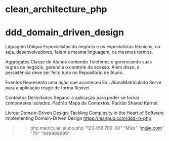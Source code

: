 # clean_architecture_php

# ddd_domain_driven_design

Liguagem Ubíqua
Especialistas do negócio e os especialistas técnicos, ou seja, desenvolvedores, falem a mesma linguagem, os mesmos termos.

Aggregates
Classe de Alunos contendo Telefones e gerenciando suas regras de negócio, gerencia o controle de acesso.
Além disso, a persistência deve ser feito tudo no Repositório de Aluno.

Eventos
Representa uma ação que aconteceu
Ex.: AlunoMatriculado
Serve para a aplicação reagir de forma flexível.

Contextos Delimitados
Separar a aplicação para poder se tornar componetes isolados.
Padrão Mapa de Contextos.
Padrão Shared Karnel.

Livros:
Domain-Driven Design: Tackling Complexity in the Heart of Software
Implementing Domain-Driven Design
https://leanpub.com/ddd-in-php 


>> php matricular_aluno.php "123.456.789-00" "Mika" "m@e.com" "79" "999999999"

